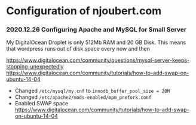 # Configuration of njoubert.com


### 2020.12.26 Configuring Apache and MySQL for Small Server

My DigitalOcean Droplet is only 512Mb RAM and 20 GB Disk. 
This means that wordpress runs out of disk space every now and then

https://www.digitalocean.com/community/questions/mysql-server-keeps-stopping-unexpectedly
https://www.digitalocean.com/community/tutorials/how-to-add-swap-on-ubuntu-14-04

* Changed `/etc/mysql/my.cnf` to `innodb_buffer_pool_size = 20M`
* Changed `/etc/apache2/mods-enabled/mpm_prefork.conf`
* Enabled SWAP space https://www.digitalocean.com/community/tutorials/how-to-add-swap-on-ubuntu-14-04 
